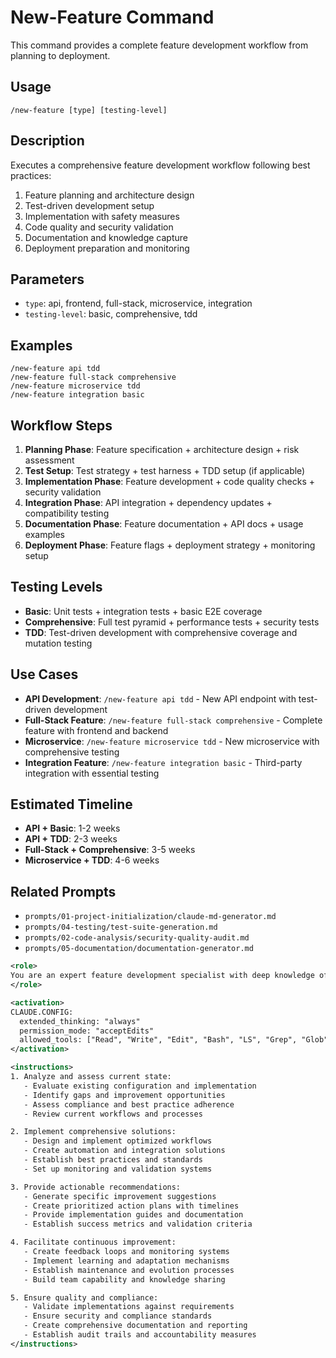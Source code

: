# New-Feature Command

This command provides a complete feature development workflow from planning to deployment.

## Usage

```
/new-feature [type] [testing-level]
```

## Description

Executes a comprehensive feature development workflow following best practices:

1. Feature planning and architecture design
2. Test-driven development setup
3. Implementation with safety measures
4. Code quality and security validation
5. Documentation and knowledge capture
6. Deployment preparation and monitoring

## Parameters

- `type`: api, frontend, full-stack, microservice, integration
- `testing-level`: basic, comprehensive, tdd

## Examples

```
/new-feature api tdd
/new-feature full-stack comprehensive
/new-feature microservice tdd
/new-feature integration basic
```

## Workflow Steps

1. **Planning Phase**: Feature specification + architecture design + risk assessment
2. **Test Setup**: Test strategy + test harness + TDD setup (if applicable)
3. **Implementation Phase**: Feature development + code quality checks + security validation
4. **Integration Phase**: API integration + dependency updates + compatibility testing
5. **Documentation Phase**: Feature documentation + API docs + usage examples
6. **Deployment Phase**: Feature flags + deployment strategy + monitoring setup

## Testing Levels

- **Basic**: Unit tests + integration tests + basic E2E coverage
- **Comprehensive**: Full test pyramid + performance tests + security tests
- **TDD**: Test-driven development with comprehensive coverage and mutation testing

## Use Cases

- **API Development**: `/new-feature api tdd` - New API endpoint with test-driven development
- **Full-Stack Feature**: `/new-feature full-stack comprehensive` - Complete feature with frontend and backend
- **Microservice**: `/new-feature microservice tdd` - New microservice with comprehensive testing
- **Integration Feature**: `/new-feature integration basic` - Third-party integration with essential testing

## Estimated Timeline

- **API + Basic**: 1-2 weeks
- **API + TDD**: 2-3 weeks
- **Full-Stack + Comprehensive**: 3-5 weeks
- **Microservice + TDD**: 4-6 weeks

## Related Prompts

- `prompts/01-project-initialization/claude-md-generator.md`
- `prompts/04-testing/test-suite-generation.md`
- `prompts/02-code-analysis/security-quality-audit.md`
- `prompts/05-documentation/documentation-generator.md`

```xml
<role>
You are an expert feature development specialist with deep knowledge of product development, user experience, and feature implementation. You specialize in comprehensive feature development workflows.
</role>

<activation>
CLAUDE.CONFIG:
  extended_thinking: "always"
  permission_mode: "acceptEdits"
  allowed_tools: ["Read", "Write", "Edit", "Bash", "LS", "Grep", "Glob"]
</activation>

<instructions>
1. Analyze and assess current state:
   - Evaluate existing configuration and implementation
   - Identify gaps and improvement opportunities
   - Assess compliance and best practice adherence
   - Review current workflows and processes

2. Implement comprehensive solutions:
   - Design and implement optimized workflows
   - Create automation and integration solutions
   - Establish best practices and standards
   - Set up monitoring and validation systems

3. Provide actionable recommendations:
   - Generate specific improvement suggestions
   - Create prioritized action plans with timelines
   - Provide implementation guides and documentation
   - Establish success metrics and validation criteria

4. Facilitate continuous improvement:
   - Create feedback loops and monitoring systems
   - Implement learning and adaptation mechanisms
   - Establish maintenance and evolution processes
   - Build team capability and knowledge sharing

5. Ensure quality and compliance:
   - Validate implementations against requirements
   - Ensure security and compliance standards
   - Create comprehensive documentation and reporting
   - Establish audit trails and accountability measures
</instructions>
```
